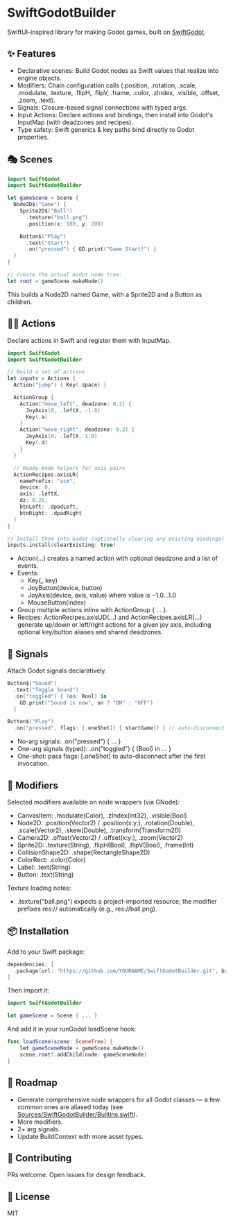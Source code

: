 # SwiftGodotBuilder

SwiftUI-inspired library for making Godot games, built on [SwiftGodot](https://github.com/migueldeicaza/SwiftGodot).

## ✨ Features
- Declarative scenes: Build Godot nodes as Swift values that realize into engine objects.
- Modifiers: Chain configuration calls (.position, .rotation, .scale, .modulate, .texture, .flipH, .flipV, .frame, .color, .zIndex, .visible, .offset, .zoom, .text).
- Signals: Closure-based signal connections with typed args.
- Input Actions: Declare actions and bindings, then install into Godot's InputMap (with deadzones and recipes).
- Type safety: Swift generics & key paths bind directly to Godot properties.

## 🎭 Scenes

```swift
import SwiftGodot
import SwiftGodotBuilder

let gameScene = Scene {
  Node2D$("Game") {
    Sprite2D$("Ball")
      .texture("ball.png")
      .position(x: 100, y: 200)

    Button$("Play")
      .text("Start")
      .on("pressed") { GD.print("Game Start!") }
  }
}

// Create the actual Godot node tree:
let root = gameScene.makeNode()
```

This builds a Node2D named Game, with a Sprite2D and a Button as children.

## 🏃‍♂️ Actions
Declare actions in Swift and register them with InputMap.

```swift
import SwiftGodot
import SwiftGodotBuilder

// Build a set of actions
let inputs = Actions {
  Action("jump") { Key(.space) }

  ActionGroup {
    Action("move_left", deadzone: 0.2) {
      JoyAxis(0, .leftX, -1.0)
      Key(.a)
    }
    Action("move_right", deadzone: 0.2) {
      JoyAxis(0, .leftX, 1.0)
      Key(.d)
    }
  }

  // Ready-made helpers for axis pairs
  ActionRecipes.axisLR(
    namePrefix: "aim",
    device: 0,
    axis: .leftX,
    dz: 0.25,
    btnLeft: .dpadLeft,
    btnRight: .dpadRight
  )
}

// Install them into Godot (optionally clearing any existing bindings)
inputs.install(clearExisting: true)
```

- Action(...) creates a named action with optional deadzone and a list of events.
- Events:
  - Key(_ key)
  - JoyButton(device, button)
  - JoyAxis(device, axis, value) where value is −1.0…1.0
  - MouseButton(index)
- Group multiple actions inline with ActionGroup { ... }.
- Recipes: ActionRecipes.axisUD(...) and ActionRecipes.axisLR(...) generate up/down or left/right actions for a given joy axis, including optional key/button aliases and shared deadzones.


## 📡 Signals
Attach Godot signals declaratively.

```swift
Button$("Sound")
  .text("Toggle Sound")
  .on("toggled") { (on: Bool) in
    GD.print("Sound is now", on ? "ON" : "OFF")
  }

Button$("Play")
  .on("pressed", flags: [.oneShot]) { startGame() } // auto-disconnect after first fire
```

- No-arg signals: .on("pressed") { … }
- One-arg signals (typed): .on("toggled") { (Bool) in … }
- One-shot: pass flags: [.oneShot] to auto-disconnect after the first invocation.


## 🎨 Modifiers
Selected modifiers available on node wrappers (via GNode<T>):

- CanvasItem: .modulate(Color), .zIndex(Int32), .visible(Bool)
- Node2D: .position(Vector2) / .position(x:y:), .rotation(Double), .scale(Vector2), .skew(Double), .transform(Transform2D)
- Camera2D: .offset(Vector2) / .offset(x:y:), .zoom(Vector2)
- Sprite2D: .texture(String), .flipH(Bool), .flipV(Bool), .frame(Int)
- CollisionShape2D: .shape(RectangleShape2D)
- ColorRect: .color(Color)
- Label: .text(String)
- Button: .text(String)

Texture loading notes:
- .texture("ball.png") expects a project-imported resource; the modifier prefixes res:// automatically (e.g., res://ball.png).


## 📦 Installation
Add to your Swift package:

```swift
dependencies: [
  .package(url: "https://github.com/YOURNAME/SwiftGodotBuilder.git", branch: "main"),
]
```

Then import it:

```swift
import SwiftGodotBuilder

let gameScene = Scene { ... }
```

And add it in your runGodot loadScene hook:

```swift
func loadScene(scene: SceneTree) {
    let gameSceneNode = gameScene.makeNode()
    scene.root?.addChild(node: gameSceneNode)
}
```


## 🔮 Roadmap
- Generate comprehensive node wrappers for all Godot classes — a few common ones are aliased today (see [Sources/SwiftGodotBuilder/Builtins.swift](Sources/SwiftGodotBuilder/Builtins.swift)).
- More modifiers.
- 2+ arg signals.
- Update BuildContext with more asset types.


## 🤝 Contributing
PRs welcome. Open issues for design feedback.


## 📜 License
MIT
